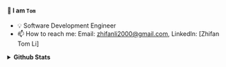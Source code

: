#### 👋 I am `Tom` 
- 💡 Software Development Engineer
- 📫 How to reach me: Email: zhifanli2000@gmail.com, LinkedIn:  [Zhifan Tom Li]

<details>
 <summary><b>Github Stats</b></summary>
 <br>

 
 ##
 
  [Tom Li]: <https://www.linkedin.com/in/zhifan-tom-li>
 
